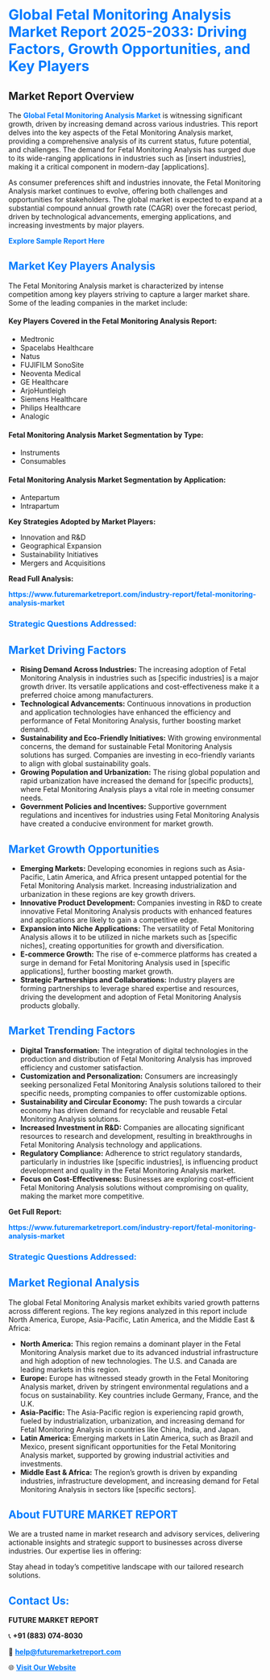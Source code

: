 <h1 style="color: #007BFF;">Global Fetal Monitoring Analysis Market Report 2025-2033: Driving Factors, Growth Opportunities, and Key Players</h1>

<section id="overview">
<h2>Market Report Overview</h2>
<p>The <a href="https://www.futuremarketreport.com/industry-report/fetal-monitoring-analysis-market" style="color: #007BFF; text-decoration: none;"><strong>Global Fetal Monitoring Analysis Market</strong></a> is witnessing significant growth, driven by increasing demand across various industries. This report delves into the key aspects of the Fetal Monitoring Analysis market, providing a comprehensive analysis of its current status, future potential, and challenges. The demand for Fetal Monitoring Analysis has surged due to its wide-ranging applications in industries such as [insert industries], making it a critical component in modern-day [applications].</p>
<p>As consumer preferences shift and industries innovate, the Fetal Monitoring Analysis market continues to evolve, offering both challenges and opportunities for stakeholders. The global market is expected to expand at a substantial compound annual growth rate (CAGR) over the forecast period, driven by technological advancements, emerging applications, and increasing investments by major players.</p>
</section>

<section id="overview">
<p><a href="https://www.futuremarketreport.com/request-sample/reportId=82658" style="color: #007BFF; text-decoration: none;"><strong>Explore Sample Report Here</strong></a></p>
</section>

<section id="key-players">
<h2 style="color: #007BFF;">Market Key Players Analysis</h2>
<p>The Fetal Monitoring Analysis market is characterized by intense competition among key players striving to capture a larger market share. Some of the leading companies in the market include:</p>
<h4>Key Players Covered in the Fetal Monitoring Analysis Report:</h4>
<ul><li>Medtronic</li><li>Spacelabs Healthcare</li><li>Natus</li><li>FUJIFILM SonoSite</li><li>Neoventa Medical</li><li>GE Healthcare</li><li>ArjoHuntleigh</li><li>Siemens Healthcare</li><li>Philips Healthcare</li><li>Analogic</li></ul>
<h4>Fetal Monitoring Analysis Market Segmentation by Type:</h4>
<ul><li>Instruments</li><li>Consumables</li></ul>

<h4>Fetal Monitoring Analysis Market Segmentation by Application:</h4>
<ul><li>Antepartum</li><li>Intrapartum</li></ul>
<p><strong>Key Strategies Adopted by Market Players:</strong></p>
<ul>
<li>Innovation and R&D</li>
<li>Geographical Expansion</li>
<li>Sustainability Initiatives</li>
<li>Mergers and Acquisitions</li>
</ul>
</section>

<section>
<p><strong>Read Full Analysis: </strong></p><a href="https://www.futuremarketreport.com/industry-report/fetal-monitoring-analysis-market" style="color: #007BFF; text-decoration: none;"><strong>https://www.futuremarketreport.com/industry-report/fetal-monitoring-analysis-market</strong></a>
<h3 style="color: #007BFF;">Strategic Questions Addressed:</h3>
</section>

<section id="driving-factors">
<h2 style="color: #007BFF;">Market Driving Factors</h2>
<ul>
<li><strong>Rising Demand Across Industries:</strong> The increasing adoption of Fetal Monitoring Analysis in industries such as [specific industries] is a major growth driver. Its versatile applications and cost-effectiveness make it a preferred choice among manufacturers.</li>
<li><strong>Technological Advancements:</strong> Continuous innovations in production and application technologies have enhanced the efficiency and performance of Fetal Monitoring Analysis, further boosting market demand.</li>
<li><strong>Sustainability and Eco-Friendly Initiatives:</strong> With growing environmental concerns, the demand for sustainable Fetal Monitoring Analysis solutions has surged. Companies are investing in eco-friendly variants to align with global sustainability goals.</li>
<li><strong>Growing Population and Urbanization:</strong> The rising global population and rapid urbanization have increased the demand for [specific products], where Fetal Monitoring Analysis plays a vital role in meeting consumer needs.</li>
<li><strong>Government Policies and Incentives:</strong> Supportive government regulations and incentives for industries using Fetal Monitoring Analysis have created a conducive environment for market growth.</li>
</ul>
</section>

<section id="growth-opportunities">
<h2 style="color: #007BFF;">Market Growth Opportunities</h2>
<ul>
<li><strong>Emerging Markets:</strong> Developing economies in regions such as Asia-Pacific, Latin America, and Africa present untapped potential for the Fetal Monitoring Analysis market. Increasing industrialization and urbanization in these regions are key growth drivers.</li>
<li><strong>Innovative Product Development:</strong> Companies investing in R&D to create innovative Fetal Monitoring Analysis products with enhanced features and applications are likely to gain a competitive edge.</li>
<li><strong>Expansion into Niche Applications:</strong> The versatility of Fetal Monitoring Analysis allows it to be utilized in niche markets such as [specific niches], creating opportunities for growth and diversification.</li>
<li><strong>E-commerce Growth:</strong> The rise of e-commerce platforms has created a surge in demand for Fetal Monitoring Analysis used in [specific applications], further boosting market growth.</li>
<li><strong>Strategic Partnerships and Collaborations:</strong> Industry players are forming partnerships to leverage shared expertise and resources, driving the development and adoption of Fetal Monitoring Analysis products globally.</li>
</ul>
</section>

<section id="trending-factors">
<h2 style="color: #007BFF;">Market Trending Factors</h2>
<ul>
<li><strong>Digital Transformation:</strong> The integration of digital technologies in the production and distribution of Fetal Monitoring Analysis has improved efficiency and customer satisfaction.</li>
<li><strong>Customization and Personalization:</strong> Consumers are increasingly seeking personalized Fetal Monitoring Analysis solutions tailored to their specific needs, prompting companies to offer customizable options.</li>
<li><strong>Sustainability and Circular Economy:</strong> The push towards a circular economy has driven demand for recyclable and reusable Fetal Monitoring Analysis solutions.</li>
<li><strong>Increased Investment in R&D:</strong> Companies are allocating significant resources to research and development, resulting in breakthroughs in Fetal Monitoring Analysis technology and applications.</li>
<li><strong>Regulatory Compliance:</strong> Adherence to strict regulatory standards, particularly in industries like [specific industries], is influencing product development and quality in the Fetal Monitoring Analysis market.</li>
<li><strong>Focus on Cost-Effectiveness:</strong> Businesses are exploring cost-efficient Fetal Monitoring Analysis solutions without compromising on quality, making the market more competitive.</li>
</ul>
</section>

<section>
<p><strong>Get Full Report: </strong></p><a href="https://www.futuremarketreport.com/industry-report/fetal-monitoring-analysis-market" style="color: #007BFF; text-decoration: none;"><strong>https://www.futuremarketreport.com/industry-report/fetal-monitoring-analysis-market</strong></a>
<h3 style="color: #007BFF;">Strategic Questions Addressed:</h3>
</section>


<section id="regional-analysis">
<h2 style="color: #007BFF;">Market Regional Analysis</h2>
<p>The global Fetal Monitoring Analysis market exhibits varied growth patterns across different regions. The key regions analyzed in this report include North America, Europe, Asia-Pacific, Latin America, and the Middle East & Africa:</p>
<ul>
<li><strong>North America:</strong> This region remains a dominant player in the Fetal Monitoring Analysis market due to its advanced industrial infrastructure and high adoption of new technologies. The U.S. and Canada are leading markets in this region.</li>
<li><strong>Europe:</strong> Europe has witnessed steady growth in the Fetal Monitoring Analysis market, driven by stringent environmental regulations and a focus on sustainability. Key countries include Germany, France, and the U.K.</li>
<li><strong>Asia-Pacific:</strong> The Asia-Pacific region is experiencing rapid growth, fueled by industrialization, urbanization, and increasing demand for Fetal Monitoring Analysis in countries like China, India, and Japan.</li>
<li><strong>Latin America:</strong> Emerging markets in Latin America, such as Brazil and Mexico, present significant opportunities for the Fetal Monitoring Analysis market, supported by growing industrial activities and investments.</li>
<li><strong>Middle East & Africa:</strong> The region’s growth is driven by expanding industries, infrastructure development, and increasing demand for Fetal Monitoring Analysis in sectors like [specific sectors].</li>
</ul>
</section>

<footer>
<h2 style="color: #007BFF;">About FUTURE MARKET REPORT</h2>
<p>We are a trusted name in market research and advisory services, delivering actionable insights and strategic support to businesses across diverse industries. Our expertise lies in offering:</p>

<p>Stay ahead in today’s competitive landscape with our tailored research solutions.</p>

<h2 style="color: #007BFF;">Contact Us:</h2>
<p><strong>FUTURE MARKET REPORT</strong></p>
<p>📞 <strong>+91 (883) 074-8030</strong></p>
<p>📧 <strong><a href="mailto:help@futuremarketreport.com" style="color: #007BFF;">help@futuremarketreport.com</a></strong></p>
<p>🌐 <strong><a href="https://www.futuremarketreport.com/" style="color: #007BFF;">Visit Our Website</a></strong></p>
</footer>